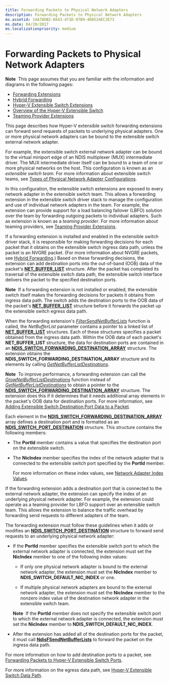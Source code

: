 ```yaml
---
title: Forwarding Packets to Physical Network Adapters
description: Forwarding Packets to Physical Network Adapters
ms.assetid: 14A78DB2-6643-471D-97B9-4D8524EC3E73
ms.date: 04/20/2017
ms.localizationpriority: medium
---
```


# Forwarding Packets to Physical Network Adapters


**Note**  This page assumes that you are familiar with the information and diagrams in the following pages:
-   [Forwarding Extensions](forwarding-extensions.md)
-   [Hybrid Forwarding](hybrid-forwarding.md)
-   [Hyper-V Extensible Switch Extensions](hyper-v-extensible-switch-extensions.md)
-   [Overview of the Hyper-V Extensible Switch](overview-of-the-hyper-v-extensible-switch.md)
-   [Teaming Provider Extensions](teaming-provider-extensions.md)

 

This page describes how Hyper-V extensible switch forwarding extensions can forward send requests of packets to underlying physical adapters. One or more physical network adapters can be bound to the extensible switch external network adapter.

For example, the extensible switch external network adapter can be bound to the virtual miniport edge of an NDIS multiplexer (MUX) intermediate driver. The MUX intermediate driver itself can be bound to a team of one or more physical networks on the host. This configuration is known as an *extensible switch team*. For more information about extensible switch teams, see [Types of Physical Network Adapter Configurations](types-of-physical-network-adapter-configurations.md).

In this configuration, the extensible switch extensions are exposed to every network adapter in the extensible switch team. This allows a forwarding extension in the extensible switch driver stack to manage the configuration and use of individual network adapters in the team. For example, the extension can provide support for a load balancing failover (LBFO) solution over the team by forwarding outgoing packets to individual adapters. Such as extension is known as a *teaming provider*. For more information about teaming providers, see [Teaming Provider Extensions](teaming-provider-extensions.md).

If a forwarding extension is installed and enabled in the extensible switch driver stack, it is responsible for making forwarding decisions for each packet that it obtains on the extensible switch ingress data path, unless the packet is an NVGRE packet. (For more information about NVGRE packets, see [Hybrid Forwarding](hybrid-forwarding.md).) Based on these forwarding decisions, the extension can add destination ports into the out-of-band (OOB) data of the packet's [**NET\_BUFFER\_LIST**](https://msdn.microsoft.com/library/windows/hardware/ff568388) structure. After the packet has completed its traversal of the extensible switch data path, the extensible switch interface delivers the packet to the specified destination ports.

**Note**  If a forwarding extension is not installed or enabled, the extensible switch itself makes the forwarding decisions for packets it obtains from ingress data path. The switch adds the destination ports to the OOB data of the packet's [**NET\_BUFFER\_LIST**](https://msdn.microsoft.com/library/windows/hardware/ff568388) structure before it forwards the packet up the extensible switch egress data path.

 

When the forwarding extension's [*FilterSendNetBufferLists*](https://msdn.microsoft.com/library/windows/hardware/ff549966) function is called, the *NetBufferList* parameter contains a pointer to a linked list of [**NET\_BUFFER\_LIST**](https://msdn.microsoft.com/library/windows/hardware/ff568388) structures. Each of these structures specifies a packet obtained from the ingress data path. Within the OOB data of each packet's **NET\_BUFFER\_LIST** structure, the data for destination ports are contained in an [**NDIS\_SWITCH\_FORWARDING\_DESTINATION\_ARRAY**](https://msdn.microsoft.com/library/windows/hardware/hh598210) structure. The extension obtains the **NDIS\_SWITCH\_FORWARDING\_DESTINATION\_ARRAY** structure and its elements by calling [*GetNetBufferListDestinations*](https://msdn.microsoft.com/library/windows/hardware/hh598157).

**Note**  To improve performance, a forwarding extension can call the [*GrowNetBufferListDestinations*](https://msdn.microsoft.com/library/windows/hardware/hh598158) function instead of [*GetNetBufferListDestinations*](https://msdn.microsoft.com/library/windows/hardware/hh598157) to obtain a pointer to the [**NDIS\_SWITCH\_FORWARDING\_DESTINATION\_ARRAY**](https://msdn.microsoft.com/library/windows/hardware/hh598210) structure. The extension does this if it determines that it needs additional array elements in the packet's OOB data for destination ports. For more information, see [Adding Extensible Switch Destination Port Data to a Packet](adding-extensible-switch-destination-port-data-to-a-packet.md).

 

Each element in the [**NDIS\_SWITCH\_FORWARDING\_DESTINATION\_ARRAY**](https://msdn.microsoft.com/library/windows/hardware/hh598210) array defines a destination port and is formatted as an [**NDIS\_SWITCH\_PORT\_DESTINATION**](https://msdn.microsoft.com/library/windows/hardware/hh598224) structure. This structure contains the following members:

-   The **PortId** member contains a value that specifies the destination port on the extensible switch.

-   The **NicIndex** member specifies the index of the network adapter that is connected to the extensible switch port specified by the **PortId** member.

    For more information on these index values, see [Network Adapter Index Values](network-adapter-index-values.md).

If the forwarding extension adds a destination port that is connected to the external network adapter, the extension can specify the index of an underlying physical network adapter. For example, the extension could operate as a teaming provider for LBFO support over an extensible switch team. This allows the extension to balance the traffic overhead by forwarding send requests to different adapters of the team.

The forwarding extension must follow these guidelines when it adds or modifies an [**NDIS\_SWITCH\_PORT\_DESTINATION**](https://msdn.microsoft.com/library/windows/hardware/hh598224) structure to forward send requests to an underlying physical network adapter:

-   If the **PortId** member specifies the extensible switch port to which the external network adapter is connected, the extension must set the **NicIndex** member to one of the following index values:

    -   If only one physical network adapter is bound to the external network adapter, the extension must set the **NicIndex** member to **NDIS\_SWITCH\_DEFAULT\_NIC\_INDEX** or one.

    -   If multiple physical network adapters are bound to the external network adapter, the extension must set the **NicIndex** member to the nonzero index value of the destination network adapter in the extensible switch team.

    **Note**  If the **PortId** member does not specify the extensible switch port to which the external network adapter is connected, the extension must set the **NicIndex** member to **NDIS\_SWITCH\_DEFAULT\_NIC\_INDEX**.

     

-   After the extension has added all of the destination ports for the packet, it must call [**NdisFSendNetBufferLists**](https://msdn.microsoft.com/library/windows/hardware/ff562616) to forward the packet on the ingress data path.

For more information on how to add destination ports to a packet, see [Forwarding Packets to Hyper-V Extensible Switch Ports](forwarding-packets-to-hyper-v-extensible-switch-ports.md).

For more information on the egress data path, see [Hyper-V Extensible Switch Data Path](hyper-v-extensible-switch-data-path.md).

 

 





